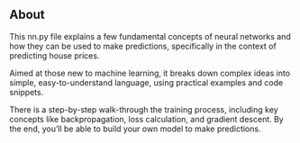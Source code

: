## About
This nn.py file explains a few fundamental concepts of neural networks and how they can be used to make predictions, specifically in the context of predicting house prices. 

Aimed at those new to machine learning, it breaks down complex ideas into simple, easy-to-understand language, using practical examples and code snippets. 

There is a step-by-step walk-through the training process, including key concepts like backpropagation, loss calculation, and gradient descent. By the end, you’ll be able to build your own model to make predictions.







